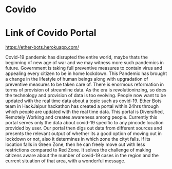# Covido

# Link of Covido Portal
https://ether-bots.herokuapp.com/ 

Covid-19 pandemic has disrupted the entire world, maybe thats the beginning of new age of war and we may witness more such pandemics in future. Government is taking full preventive measures to contain virus and appealing every citizen to be in home lockdown. This Pandemic has brought a change in the lifestyle of human beings along with upgradation of preventive measures to be taken care of. There is enormous reformation in terms of provision of streamline data. As the era is revolutioninzing, so does the technology and provision of data is too evolving. People now want to be updated with the real time data about a topic such as covid-19. Ether Bots team in HackJaipur hackathon has created a portal within 24hrs through which people are updated with the real time data. This portal is Diversified, Remotely Working and creates awareness among people. Currently this portal serves only the data about covid-19 specific to any pincode location provided by user. Our portal then digs out data from different sources and presents the relevant output of whether its a good option of moving out in lockdown or not, also it determines in which zone the cityt falls. If its location falls in Green Zone, then he can freely move out with less restrictions compared to Red Zone. It solves the challenge of making citizens aware about the number of covid-19 cases in the region and the current situation of that area, with a wonderful message.